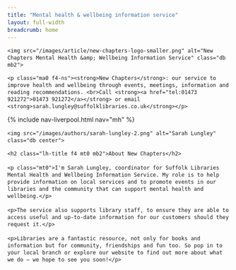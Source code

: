 ```yaml
---
title: "Mental health & wellbeing information service"
layout: full-width
breadcrumb: home
---
```


<div class="flex-l flex-wrap-l mb3">

  <div class="w-third-l pr3-l">

    <img src="/images/article/new-chapters-logo-smaller.png" alt="New Chapters Mental Health &amp; Wellbeing Information Service" class="db mb2">

  </div>

  <div class="w-two-thirds-l pl3-l">

    <p class="ma0 f4-ns"><strong>New Chapters</strong>: our service to improve health and wellbeing through events, meetings, information and reading recommendations. <br>Call <strong><a href="tel:01473 921272">01473 921272</a></strong> or email <strong>sarah.lungley@suffolklibraries.co.uk</strong></p>

  </div>

</div>

<div class="pt1 bt bw2 b--light-gray mb3">

  {% include nav-liverpool.html nav="mh" %}

</div>

<div class="pt1 bt bw2 b--light-gray mb3 flex flex-wrap">

  <div class="w-third pr2 pr3-ns">

    <img src="/images/authors/sarah-lungley-2.png" alt="Sarah Lungley" class="db center">

  </div>

  <div class="w-two-thirds pl2 pl3-ns">

    <h2 class="lh-title f4 mt0 mb2">About New Chapters</h2>

    <p class="mt0">I'm Sarah Lungley, coordinator for Suffolk Libraries Mental Health and Wellbeing Information Service. My role is to help provide information on local services and to promote events in our libraries and the community that can support mental health and wellbeing.</p>

    <p>The service also supports library staff, to ensure they are able to access useful and up-to-date information for our customers should they request it.</p>

    <p>Libraries are a fantastic resource, not only for books and information but for community, friendships and fun too. So pop in to your local branch or explore our website to find out more about what we do – we hope to see you soon!</p>

  </div>

</div>
